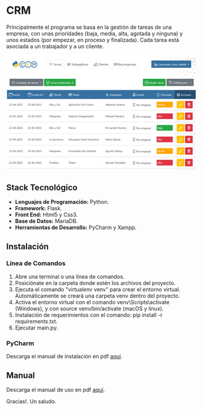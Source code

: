 <h1>CRM</h1>

<p>Principalmente el programa se basa en la gestión de tareas de una empresa, con unas prioridades (baja, media, alta, agotada y ninguna) y unos estados (por empezar, en proceso y finalizada). Cada tarea está asociada a un trabajador y a un cliente.</p>
<a href="https://github.com/sergioacunamartin/crm" title="Ver Proyecto CRM"><img src="https://github.com/sergioacunamartin/crm/blob/main/cabecera-crm.jpg" alt="Imagen Cabecera CRM" /></a>

<h2>Stack Tecnológico</h2>
<ul>
    <li><strong>Lenguajes de Programación:</strong> Python.</li>
    <li><strong>Framework:</strong> Flask.</li>
    <li><strong>Front End:</strong> Html5 y Css3.</li>
    <li><strong>Base de Datos:</strong> MariaDB.</li>
    <li><strong>Herramientas de Desarrollo:</strong> PyCharm y Xampp.</li>
</ul>

<h2>Instalación</h2>
<h3>Línea de Comandos</h3>
<ol>
    <li>Abre una terminal o una línea de comandos.</li>
    <li>Posiciónate en la carpeta donde estén los archivos del proyecto.</li>
    <li>Ejecuta el comando "virtualenv venv" para crear el entorno virtual. Automáticamente se creará una carpeta venv dentro del proyecto.</li>
    <li>Activa el entorno virtual con el comando venv\Scripts\activate (Windows), y con source venv/bin/activate (macOS y linux).</li>
    <li>Instalación de requerimientos con el comando: pip install -r requirements.txt.</li>
    <li>Ejecutar main.py.</li>
</ol>

<h3>PyCharm</h3>
<p>Descarga el manual de instalación en pdf <a href="https://github.com/sergioacunamartin/app-gestion-tareas/blob/main/instalacion-pycharm.pdf" title="Descargar Manual de Instalación PyCharm">aquí</a>.</p>

<h2>Manual</h2>
<p>Descarga el manual de uso en pdf <a href="https://github.com/sergioacunamartin/app-gestion-tareas/blob/main/manual-app-tareas.pdf" title="Descargar Manual de Uso">aquí</a>.</p>

<p>Gracias!. Un saludo.</p>

